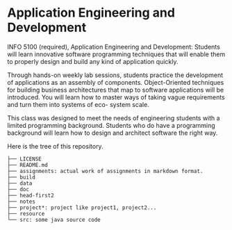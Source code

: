# Application Engineering and Development

INFO 5100 (required), Application Engineering and Development: Students will learn innovative software programming techniques that will enable them to properly design and build any kind of application quickly. 

Through hands-on weekly lab sessions, students practice the development of applications as an assembly of components. Object-Oriented techniques for building business architectures that map to software applications will be introduced. You will learn how to master ways of taking vague requirements and turn them into systems of eco- system scale. 

This class was designed to meet the needs of engineering students with a limited programming background. Students who do have a programming background will learn how to design and architect software the right way.

Here is the tree of this repository.

```
├── LICENSE
├── README.md
├── assignments: actual work of assignments in markdown format.
├── build
├── data
├── doc
├── head-first2
├── notes
├── project*: project like project1, project2... 
├── resource
└── src: some java source code
```
